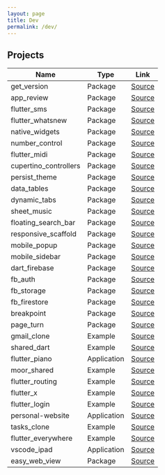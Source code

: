 ```yaml
---
layout: page
title: Dev
permalink: /dev/
---
```


## Projects

| Name                  | Type        | Link                                                                            |
|-----------------------|-------------|---------------------------------------------------------------------------------|
| get_version           | Package     | [Source](https://github.com/fluttercommunity/get_version)                                 |
| app_review            | Package     | [Source](https://github.com/fluttercommunity/app_review)                                  |
| flutter_sms           | Package     | [Source](https://github.com/fluttercommunity/flutter_sms)                                 |
| flutter_whatsnew      | Package     | [Source](https://github.com/fluttercommunity/flutter_whatsnew)                            |
| native_widgets        | Package     | [Source](https://github.com/fluttercommunity/native_widgets)                              |
| number_control        | Package     | [Source](https://github.com/rodydavis/plugins/tree/master/packages/number_control)        |
| flutter_midi          | Package     | [Source](https://github.com/rodydavis/plugins/tree/master/packages/flutter_midi)          |
| cupertino_controllers | Package     | [Source](https://github.com/rodydavis/plugins/tree/master/packages/cupertino_controllers) |
| persist_theme         | Package     | [Source](https://github.com/rodydavis/persist_theme)                                      |
| data_tables           | Package     | [Source](https://github.com/rodydavis/plugins/tree/master/packages/data_tables)           |
| dynamic_tabs          | Package     | [Source](https://github.com/rodydavis/plugins/tree/master/packages/dynamic_tabs)          |
| sheet_music           | Package     | [Source](https://github.com/rodydavis/plugins/tree/master/packages/sheet_music)           |
| floating_search_bar   | Package     | [Source](https://github.com/rodydavis/plugins/tree/master/packages/floating_search_bar)   |
| responsive_scaffold   | Package     | [Source](https://github.com/fluttercommunity/responsive_scaffold)                         |
| mobile_popup          | Package     | [Source](https://github.com/rodydavis/plugins/tree/master/packages/mobile_popup)          |
| mobile_sidebar        | Package     | [Source](https://github.com/rodydavis/plugins/tree/master/packages/mobile_sidebar)        |
| dart_firebase         | Package     | [Source](https://github.com/rodydavis/dart_firebase)                                      |
| fb_auth               | Package     | [Source](https://github.com/rodydavis/fb_auth)                                            |
| fb_storage            | Package     | [Source](https://github.com/rodydavis/fb_storage)                                         |
| fb_firestore          | Package     | [Source](https://github.com/rodydavis/fb_firestore)                                       |
| breakpoint            | Package     | [Source](https://github.com/fluttercommunity/breakpoint)                                  |
| page_turn             | Package     | [Source](https://github.com/rodydavis/page_turn)                                          |
| gmail_clone           | Example     | [Source](https://github.com/rodydavis/gmail_clone)                                        |
| shared_dart           | Example     | [Source](https://github.com/rodydavis/shared_dart)                                        |
| flutter_piano         | Application | [Source](https://github.com/rodydavis/flutter_piano)                                      |
| moor_shared           | Example     | [Source](https://github.com/rodydavis/moor_shared)                                        |
| flutter_routing       | Example     | [Source](https://github.com/rodydavis/flutter_routing)                                    |
| flutter_x             | Example     | [Source](https://github.com/rodydavis/flutter_x)                                          |
| flutter_login         | Example     | [Source](https://github.com/rodydavis/flutter_login)                                      |
| personal-website      | Application | [Source](https://github.com/rodydavis/personal-website)                                   |
| tasks_clone           | Example     | [Source](https://github.com/rodydavis/tasks_clone)                                        |
| flutter_everywhere    | Example     | [Source](https://github.com/rodydavis/flutter_everywhere)                                 |
| vscode_ipad           | Application | [Source](https://github.com/rodydavis/vscode_ipad)                                        |
| easy_web_view         | Package     | [Source](https://github.com/rodydavis/easy_web_view)                                      |
